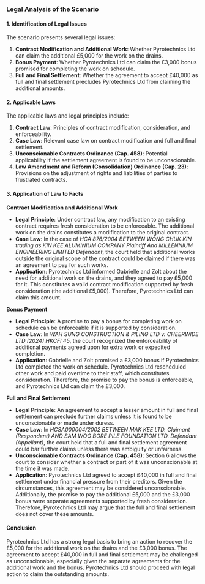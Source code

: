 ### Legal Analysis of the Scenario

#### 1. Identification of Legal Issues

The scenario presents several legal issues:
1. **Contract Modification and Additional Work**: Whether Pyrotechnics Ltd can claim the additional £5,000 for the work on the drains.
2. **Bonus Payment**: Whether Pyrotechnics Ltd can claim the £3,000 bonus promised for completing the work on schedule.
3. **Full and Final Settlement**: Whether the agreement to accept £40,000 as full and final settlement precludes Pyrotechnics Ltd from claiming the additional amounts.

#### 2. Applicable Laws

The applicable laws and legal principles include:
1. **Contract Law**: Principles of contract modification, consideration, and enforceability.
2. **Case Law**: Relevant case law on contract modification and full and final settlement.
3. **Unconscionable Contracts Ordinance (Cap. 458)**: Potential applicability if the settlement agreement is found to be unconscionable.
4. **Law Amendment and Reform (Consolidation) Ordinance (Cap. 23)**: Provisions on the adjustment of rights and liabilities of parties to frustrated contracts.

#### 3. Application of Law to Facts

**Contract Modification and Additional Work**

- **Legal Principle**: Under contract law, any modification to an existing contract requires fresh consideration to be enforceable. The additional work on the drains constitutes a modification to the original contract.
- **Case Law**: In the case of *HCA 876/2004 BETWEEN WONG CHUK KIN trading as KIN KEE ALUMINIUM COMPANY Plaintiff And MILLENNIUM ENGINEERING LIMITED Defendant*, the court held that additional works outside the original scope of the contract could be claimed if there was an agreement to pay for such works.
- **Application**: Pyrotechnics Ltd informed Gabrielle and Zolt about the need for additional work on the drains, and they agreed to pay £5,000 for it. This constitutes a valid contract modification supported by fresh consideration (the additional £5,000). Therefore, Pyrotechnics Ltd can claim this amount.

**Bonus Payment**

- **Legal Principle**: A promise to pay a bonus for completing work on schedule can be enforceable if it is supported by consideration.
- **Case Law**: In *WAH SUNG CONSTRUCTION & PILING LTD v. CHEERWIDE LTD [2024] HKCFI 45*, the court recognized the enforceability of additional payments agreed upon for extra work or expedited completion.
- **Application**: Gabrielle and Zolt promised a £3,000 bonus if Pyrotechnics Ltd completed the work on schedule. Pyrotechnics Ltd rescheduled other work and paid overtime to their staff, which constitutes consideration. Therefore, the promise to pay the bonus is enforceable, and Pyrotechnics Ltd can claim the £3,000.

**Full and Final Settlement**

- **Legal Principle**: An agreement to accept a lesser amount in full and final settlement can preclude further claims unless it is found to be unconscionable or made under duress.
- **Case Law**: In *HCSA000004/2002 BETWEEN MAK KEE LTD. Claimant (Respondent) AND SAM WOO BORE PILE FOUNDATION LTD. Defendant (Appellant)*, the court held that a full and final settlement agreement could bar further claims unless there was ambiguity or unfairness.
- **Unconscionable Contracts Ordinance (Cap. 458)**: Section 6 allows the court to consider whether a contract or part of it was unconscionable at the time it was made.
- **Application**: Pyrotechnics Ltd agreed to accept £40,000 in full and final settlement under financial pressure from their creditors. Given the circumstances, this agreement may be considered unconscionable. Additionally, the promise to pay the additional £5,000 and the £3,000 bonus were separate agreements supported by fresh consideration. Therefore, Pyrotechnics Ltd may argue that the full and final settlement does not cover these amounts.

#### Conclusion

Pyrotechnics Ltd has a strong legal basis to bring an action to recover the £5,000 for the additional work on the drains and the £3,000 bonus. The agreement to accept £40,000 in full and final settlement may be challenged as unconscionable, especially given the separate agreements for the additional work and the bonus. Pyrotechnics Ltd should proceed with legal action to claim the outstanding amounts.